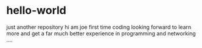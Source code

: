 # hello-world
just another repository
hi am joe first time coding looking forward to learn more and get a far much better experience in programming and networking ....
